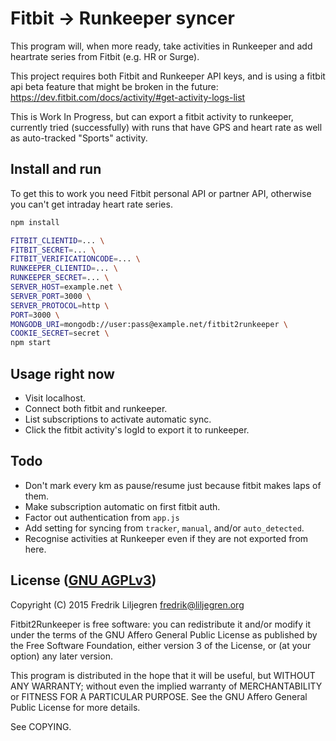 Fitbit → Runkeeper syncer
==========================

This program will, when more ready, take activities in Runkeeper and add
heartrate series from Fitbit (e.g. HR or Surge).

This project requires both Fitbit and Runkeeper API keys, and is using a fitbit
api beta feature that might be broken in the future:
https://dev.fitbit.com/docs/activity/#get-activity-logs-list

This is Work In Progress, but can export a fitbit activity to runkeeper,
currently tried (successfully) with runs that have GPS and heart rate as well
as auto-tracked "Sports" activity.


Install and run
---------------

To get this to work you need Fitbit personal API or partner API, otherwise you can't get intraday
heart rate series.

```bash
npm install

FITBIT_CLIENTID=... \
FITBIT_SECRET=... \
FITBIT_VERIFICATIONCODE=... \
RUNKEEPER_CLIENTID=... \
RUNKEEPER_SECRET=... \
SERVER_HOST=example.net \
SERVER_PORT=3000 \
SERVER_PROTOCOL=http \
PORT=3000 \
MONGODB_URI=mongodb://user:pass@example.net/fitbit2runkeeper \
COOKIE_SECRET=secret \
npm start
```


Usage right now
---------------

* Visit localhost.
* Connect both fitbit and runkeeper.
* List subscriptions to activate automatic sync.
* Click the fitbit activity's logId to export it to runkeeper.


Todo
----

* Don't mark every km as pause/resume just because fitbit makes laps of them.
* Make subscription automatic on first fitbit auth.
* Factor out authentication from `app.js`
* Add setting for syncing from `tracker`, `manual`, and/or `auto_detected`.
* Recognise activities at Runkeeper even if they are not exported from here.


License ([GNU AGPLv3](http://www.gnu.org/licenses/agpl-3.0.html))
-----------------------------------------------------------------

Copyright (C) 2015 Fredrik Liljegren <fredrik@liljegren.org>

Fitbit2Runkeeper is free software: you can redistribute it and/or modify it
under the terms of the GNU Affero General Public License as published by the
Free Software Foundation, either version 3 of the License, or (at your option)
any later version.

This program is distributed in the hope that it will be useful, but WITHOUT ANY
WARRANTY; without even the implied warranty of MERCHANTABILITY or FITNESS FOR A
PARTICULAR PURPOSE. See the GNU Affero General Public License for more details.

See COPYING.
